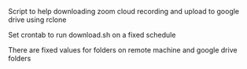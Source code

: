 Script to help downloading zoom cloud recording and upload to google drive using rclone

Set crontab to run download.sh on a fixed schedule

There are fixed values for folders on remote machine and google drive folders
